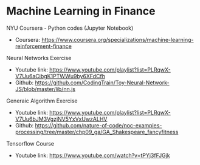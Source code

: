 # Machine Learning in Finance

NYU Coursera - Python codes (Jupyter Notebook)
- Coursera: https://www.coursera.org/specializations/machine-learning-reinforcement-finance

Neural Networks Exercise
- Youtube link: https://www.youtube.com/playlist?list=PLRqwX-V7Uu6aCibgK1PTWWu9by6XFdCfh
- Github: https://github.com/CodingTrain/Toy-Neural-Network-JS/blob/master/lib/nn.js

Generaic Algorithm Exercise
- Youtube link: https://www.youtube.com/playlist?list=PLRqwX-V7Uu6bJM3VgzjNV5YxVxUwzALHV
- Github: https://github.com/nature-of-code/noc-examples-processing/tree/master/chp09_ga/GA_Shakespeare_fancyfitness

Tensorflow Course
- Youtube link: https://www.youtube.com/watch?v=tPYj3fFJGjk
